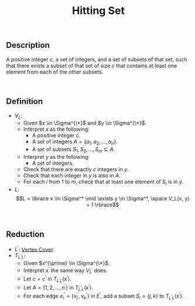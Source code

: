 # $$\text{Hitting Set}$$

<br>

## Description

A positive integer $c$, a set of integers, and a set of subsets of that set, such that there exists a subset of that set of size $c$ that contains at least one element from each of the other subsets.

<br>

## Definition

- $V_L$:
  - Given $x \in \Sigma^{\*}$ and $y \in \Sigma^{\*}$.
  - Interpret $x$ as the following:
    - A positive integer $c$.
    - A set of integers $A = \lbrace a_1, a_2, ..., a_n \rbrace$.
    - A set of subsets $S_1, S_2, ..., S_m \subseteq A$.
  - Interpret $y$ as the following:
    - A set of integers.
  - Check that there are exactly $c$ integers in $y$.
  - Check that each integer in $y$ is also in $A$.
  - For each $i$ from $1$ to $m$, check that at least one element of $S_i$ is in $y$.
- $L$: $$L = \lbrace x \in \Sigma^* \mid \exists y \in \Sigma^*, \space V_L(x, y) = 1 \rbrace$$

<br>

## Reduction

- $L^{\prime}$: [Vertex Cover](Vertex-Cover.md).
- $T_{L^{\prime}L}$:
  - Given $x^{\prime} \in \Sigma^{\*}$.
  - Interpret $x^{\prime}$ the same way $V_{L^{\prime}}$ does.
  - Let $c = c^{\prime}$ in $T_{L^{\prime}L}(x^{\prime})$.
  - Let $A = \lbrace 1, 2, ..., n^{\prime} \rbrace$ in $T_{L^{\prime}L}(x^{\prime})$.
  - For each edge $e_i^{\prime} = \lbrace v_j^{\prime}, v_k^{\prime} \rbrace$ in $E^{\prime}$, add a subset $S_i = \lbrace j, k \rbrace$ to $T_{L^{\prime}L}(x^{\prime})$.
